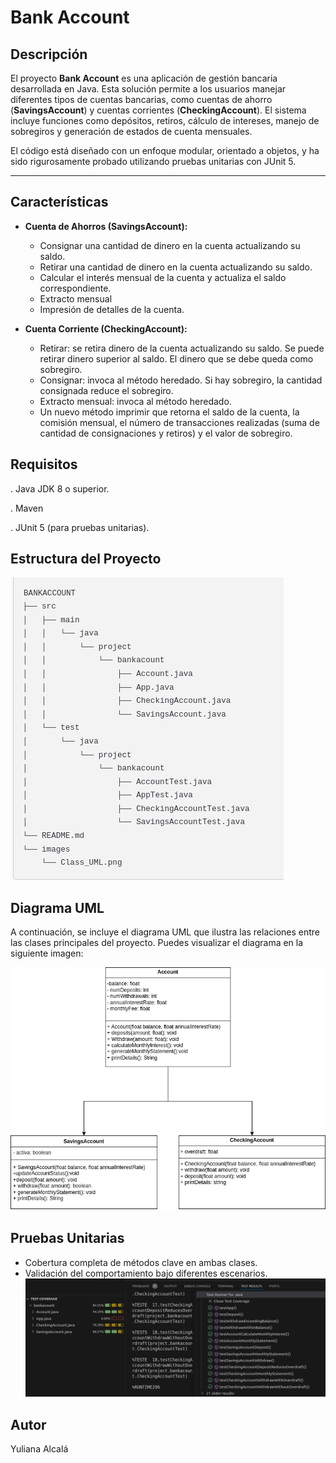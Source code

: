 # Bank Account

## Descripción

El proyecto **Bank Account** es una aplicación de gestión bancaria desarrollada en Java. Esta solución permite a los usuarios manejar diferentes tipos de cuentas bancarias, como cuentas de ahorro (**SavingsAccount**) y cuentas corrientes (**CheckingAccount**). El sistema incluye funciones como depósitos, retiros, cálculo de intereses, manejo de sobregiros y generación de estados de cuenta mensuales.

El código está diseñado con un enfoque modular, orientado a objetos, y ha sido rigurosamente probado utilizando pruebas unitarias con JUnit 5.

---

## Características

- **Cuenta de Ahorros (SavingsAccount):**
  - Consignar una cantidad de dinero en la cuenta actualizando su saldo.
  - Retirar una cantidad de dinero en la cuenta actualizando su saldo. 
  - Calcular el interés mensual de la cuenta y actualiza el saldo correspondiente.
  - Extracto mensual
  - Impresión de detalles de la cuenta.

- **Cuenta Corriente (CheckingAccount):**
  - Retirar: se retira dinero de la cuenta actualizando su saldo. Se puede retirar dinero superior al saldo. El dinero que se debe queda como sobregiro.
  - Consignar: invoca al método heredado. Si hay sobregiro, la cantidad consignada reduce el sobregiro.
  - Extracto mensual: invoca al método heredado.
  - Un nuevo método imprimir que retorna el saldo de la cuenta, la comisión mensual, el número de transacciones realizadas (suma de cantidad de consignaciones y retiros) y el valor de sobregiro.


## Requisitos
. Java JDK 8 o superior.

. Maven

. JUnit 5 (para pruebas unitarias).


## Estructura del Proyecto
![Estructura del Proyecto](images/structure.png)


## Diagrama UML

A continuación, se incluye el diagrama UML que ilustra las relaciones entre las clases principales del proyecto. Puedes visualizar el diagrama en la siguiente imagen:

![Diagrama UML](images/class_UML.png)

## Pruebas Unitarias
  - Cobertura completa de métodos clave en ambas clases.
  - Validación del comportamiento bajo diferentes escenarios.
   ![Pruebas Unitarias](images/test.png)


## Autor

Yuliana Alcalá